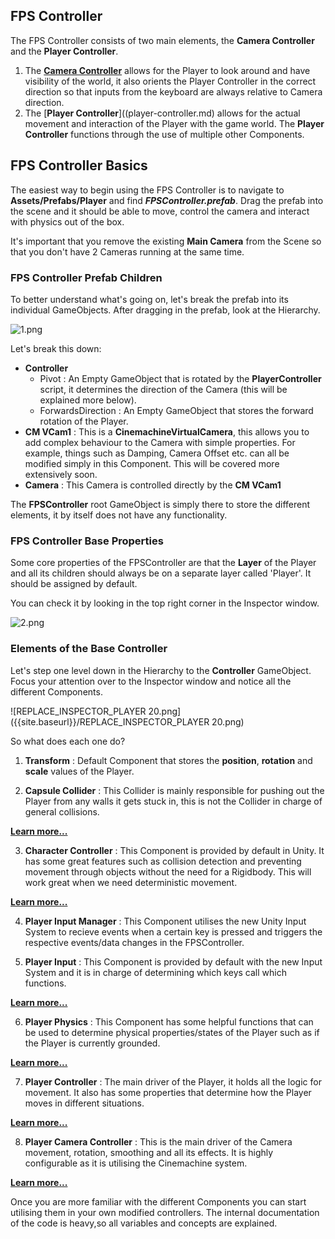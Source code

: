 ## FPS Controller
The FPS Controller consists of two main elements, the **Camera Controller** and the **Player Controller**. 

1. The [**Camera Controller**](camera-controller.md) allows for the Player to look around and have visibility of the world, it also orients the Player Controller in the correct direction so that inputs from the keyboard are always relative to Camera direction.
2. The [**Player Controller**]((player-controller.md) allows for the actual movement and interaction of the Player with the game world. The **Player Controller** functions through the use of multiple other Components.

## FPS Controller Basics
The easiest way to begin using the FPS Controller is to navigate to __Assets/Prefabs/Player__ and find ___FPSController.prefab___. Drag the prefab into the scene and it should be able to move, control the camera and interact with physics out of the box. 

It's important that you remove the existing **Main Camera** from the Scene so that you don't have 2 Cameras running at the same time.

### FPS Controller Prefab Children

To better understand what's going on, let's break the prefab into its individual GameObjects. After dragging in the prefab, look at the Hierarchy. 

![1.png]({{site.baseurl}}/1.png)

Let's break this down:

- **Controller**
	- Pivot : An Empty GameObject that is rotated by the __PlayerController__ script, it determines the direction of the Camera (this will be explained more below).
    - ForwardsDirection : An Empty GameObject that stores the forward rotation of the Player.
- **CM VCam1** : This is a __CinemachineVirtualCamera__, this allows you to add complex behaviour to the Camera with simple properties. For example, things such as Damping, Camera Offset etc. can all be modified simply in this Component. This will be covered more extensively soon.
- **Camera** : This Camera is controlled directly by the **CM VCam1**

The **FPSController** root GameObject is simply there to store the different elements, it by itself does not have any functionality.

### FPS Controller Base Properties

Some core properties of the FPSController are that the __Layer__ of the Player and all its children should always be on a separate layer called 'Player'. It should be assigned by default.

You can check it by looking in the top right corner in the Inspector window.

![2.png]({{site.baseurl}}/2.png)


### Elements of the Base Controller

Let's step one level down in the Hierarchy to the **Controller** GameObject. Focus your attention over to the Inspector window and notice all the different Components.

![REPLACE_INSPECTOR_PLAYER 20.png]({{site.baseurl}}/REPLACE_INSPECTOR_PLAYER 20.png)


So what does each one do?

1. **Transform** : Default Component that stores the __position__, __rotation__ and __scale__ values of the Player.

2. **Capsule Collider** : This Collider is mainly responsible for pushing out the Player from any walls it gets stuck in, this is not the Collider in charge of general collisions. 

[**Learn more...**](capsule-collider.md)

3. **Character Controller** : This Component is provided by default in Unity. It has some great features such as collision detection and preventing movement through objects without the need for a Rigidbody. This will work great when we need deterministic movement.

[**Learn more...**](character-controller.md)

4. **Player Input Manager** : This Component utilises the new Unity Input System to recieve events when a certain key is pressed and triggers the respective events/data changes in the FPSController.


5. **Player Input** : This Component is provided by default with the new Input System and it is in charge of determining which keys call which functions.

[**Learn more...**](player-input.md)

6. **Player Physics** : This Component has some helpful functions that can be used to determine physical properties/states of the Player such as if the Player is currently grounded.

[**Learn more...**](player-physics.md)

7. **Player Controller** : The main driver of the Player, it holds all the logic for movement. It also has some properties that determine how the Player moves in different situations.

[**Learn more...**](player-controller.md)

8. **Player Camera Controller** : This is the main driver of the Camera movement, rotation, smoothing and all its effects. It is highly configurable as it is utilising the Cinemachine system.

[**Learn more...**](camera-controller.md)

Once you are more familiar with the different Components you can start utilising them in your own modified controllers. The internal documentation of the code is heavy,so all variables and concepts are explained.